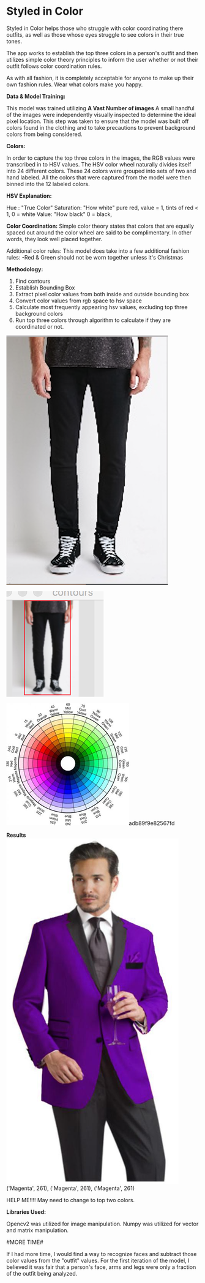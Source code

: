 # Styled in Color


Styled in Color helps those who struggle with color coordinating there outfits, as well as those whose eyes struggle to see colors in their true tones.

The app works to establish the top three colors in a person's outfit and then utilizes simple color theory principles to inform the user whether or not their outfit follows color coordination rules.

As with all fashion, it is completely acceptable for anyone to make up their own fashion rules. Wear what colors make you happy.

**Data & Model Training:**

  This model was trained utilizing **A Vast Number of images**
  A small handful of the images were independently visually inspected to determine the ideal pixel location. This step was taken to ensure that the model was built off colors found in the clothing and to take precautions to prevent background colors from being considered.

**Colors:**

  In order to capture the top three colors in the images, the RGB values were transcribed in to HSV values. The HSV color wheel naturally divides itself into 24 different colors. These 24 colors were grouped into sets of two and hand labeled. All the colors that were captured from the model were then binned into the 12 labeled colors.

**HSV Explanation:**

  Hue : "True Color"
  Saturation: "How white" pure red, value = 1, tints of red < 1,
              0 = white
  Value: "How black" 0 = black,

**Color Coordination:**
  Simple color theory states that colors that are equally spaced out around the color wheel are said to be complimentary. In other words, they look well placed together.

  Additional color rules:
    This model does take into a few additional fashion rules:
      -Red & Green should not be worn together unless it's Christmas

**Methodology:**

  1. Find contours
  2. Establish Bounding Box
  3. Extract pixel color values from both inside and outside bounding box
  4. Convert color values from rgb space to hsv space
  5. Calculate most frequently appearing hsv values, excluding top three background colors
  6. Run top three colors through algorithm to calculate if they are coordinated or not.

![Starting Image](https://github.com/NRahm/styled_in_color/blob/master/data/read_me_photos/sample_image_original.jpg)

![Bounding Box Location](https://github.com/NRahm/styled_in_color/blob/master/data/read_me_photos/bounding_box.jpg)

![HSV Colorwheel](https://github.com/NRahm/styled_in_color/blob/master/data/read_me_photos/color_wheel.jpg)adb89f9e82567fd

**Results**
![Man in Purple](https://github.com/NRahm/styled_in_color/blob/master/data/read_me_photos/man_in_purple.jpg)
('Magenta', 261), ('Magenta', 261), ('Magenta', 261)

HELP ME!!!!
May need to change to top two colors.

**Libraries Used:**

  Opencv2 was utilized for image manipulation.
  Numpy was utilized for vector and matrix manipulation.

#MORE TIME#

If I had more time, I would find a way to recognize faces and subtract those color values from the "outfit" values. For the first iteration of the model, I believed it was fair that a person's face, arms and legs were only a fraction of the outfit being analyzed.   
